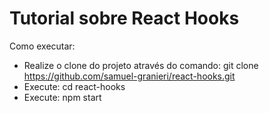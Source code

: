 # Tutorial sobre React Hooks

Como executar:

 - Realize o clone do projeto através do comando: git clone https://github.com/samuel-granieri/react-hooks.git
 - Execute: cd react-hooks
 - Execute: npm start
